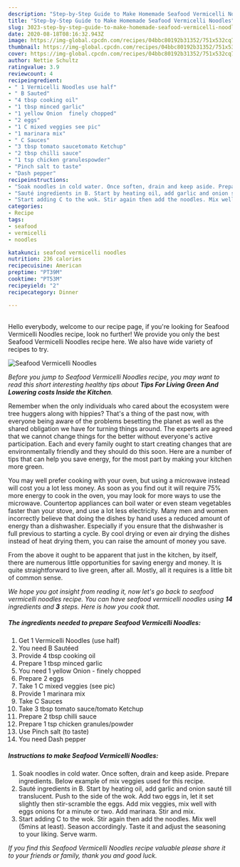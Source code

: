 ```yaml
---
description: "Step-by-Step Guide to Make Homemade Seafood Vermicelli Noodles"
title: "Step-by-Step Guide to Make Homemade Seafood Vermicelli Noodles"
slug: 3023-step-by-step-guide-to-make-homemade-seafood-vermicelli-noodles
date: 2020-08-18T08:16:32.943Z
image: https://img-global.cpcdn.com/recipes/04bbc80192b31352/751x532cq70/seafood-vermicelli-noodles-recipe-main-photo.jpg
thumbnail: https://img-global.cpcdn.com/recipes/04bbc80192b31352/751x532cq70/seafood-vermicelli-noodles-recipe-main-photo.jpg
cover: https://img-global.cpcdn.com/recipes/04bbc80192b31352/751x532cq70/seafood-vermicelli-noodles-recipe-main-photo.jpg
author: Nettie Schultz
ratingvalue: 3.9
reviewcount: 4
recipeingredient:
- " 1 Vermicelli Noodles use half"
- " B Sauted"
- "4 tbsp cooking oil"
- "1 tbsp minced garlic"
- "1 yellow Onion  finely chopped"
- "2 eggs"
- "1 C mixed veggies see pic"
- "1 marinara mix"
- " C Sauces"
- "3 tbsp tomato saucetomato Ketchup"
- "2 tbsp chilli sauce"
- "1 tsp chicken granulespowder"
- "Pinch salt to taste"
- "Dash pepper"
recipeinstructions:
- "Soak noodles in cold water. Once soften, drain and keep aside. Prepare ingredients. Below example of mix veggies used for this recipe."
- "Sauté ingredients in B. Start by heating oil, add garlic and onion sauté till translucent. Push to the side of the wok. Add two eggs in, let it set slightly then stir-scramble the eggs. Add mix veggies, mix well with eggs onions for a minute or two. Add marinara. Stir and mix."
- "Start adding C to the wok. Stir again then add the noodles. Mix well (5mins at least). Season accordingly. Taste it and adjust the seasoning to your liking. Serve warm."
categories:
- Recipe
tags:
- seafood
- vermicelli
- noodles

katakunci: seafood vermicelli noodles 
nutrition: 236 calories
recipecuisine: American
preptime: "PT39M"
cooktime: "PT53M"
recipeyield: "2"
recipecategory: Dinner

---
```

<br>
Hello everybody, welcome to our recipe page, if you're looking for Seafood Vermicelli Noodles recipe, look no further! We provide you only the best Seafood Vermicelli Noodles recipe here. We also have wide variety of recipes to try.
<br>


![Seafood Vermicelli Noodles](https://img-global.cpcdn.com/recipes/04bbc80192b31352/751x532cq70/seafood-vermicelli-noodles-recipe-main-photo.jpg)

<i>Before you jump to Seafood Vermicelli Noodles recipe, you may want to read this short interesting healthy tips about 
<strong>Tips For Living Green And Lowering costs Inside the Kitchen</strong>.</i>
</br>

Remember when the only individuals who cared about the ecosystem were tree huggers along with hippies? That's a thing of the past now, with everyone being aware of the problems besetting the planet as well as the shared obligation we have for turning things around. The experts are agreed that we cannot change things for the better without everyone's active participation. Each and every family ought to start creating changes that are environmentally friendly and they should do this soon. Here are a number of tips that can help you save energy, for the most part by making your kitchen more green.

You may well prefer cooking with your oven, but using a microwave instead will cost you a lot less money. As soon as you find out it will require 75% more energy to cook in the oven, you may look for more ways to use the microwave. Countertop appliances can boil water or even steam vegetables faster than your stove, and use a lot less electricity. Many men and women incorrectly believe that doing the dishes by hand uses a reduced amount of energy than a dishwasher. Especially if you ensure that the dishwasher is full previous to starting a cycle. By cool drying or even air drying the dishes instead of heat drying them, you can raise the amount of money you save.

From the above it ought to be apparent that just in the kitchen, by itself, there are numerous little opportunities for saving energy and money. It is quite straightforward to live green, after all. Mostly, all it requires is a little bit of common sense.


<i>We hope you got insight from reading it, now let's go back to seafood vermicelli noodles recipe. You can have seafood vermicelli noodles using <strong>14</strong> ingredients and <strong>3</strong> steps. Here is how you cook that.
</i>

##### The ingredients needed to prepare Seafood Vermicelli Noodles:

1. Get  1 Vermicelli Noodles (use half)
1. You need  B Sautéed
1. Provide 4 tbsp cooking oil
1. Prepare 1 tbsp minced garlic
1. You need 1 yellow Onion - finely chopped
1. Prepare 2 eggs
1. Take 1 C mixed veggies (see pic)
1. Provide 1 marinara mix
1. Take  C Sauces
1. Take 3 tbsp tomato sauce/tomato Ketchup
1. Prepare 2 tbsp chilli sauce
1. Prepare 1 tsp chicken granules/powder
1. Use Pinch salt (to taste)
1. You need Dash pepper


##### Instructions to make Seafood Vermicelli Noodles:

1. Soak noodles in cold water. Once soften, drain and keep aside. Prepare ingredients. Below example of mix veggies used for this recipe.
1. Sauté ingredients in B. Start by heating oil, add garlic and onion sauté till translucent. Push to the side of the wok. Add two eggs in, let it set slightly then stir-scramble the eggs. Add mix veggies, mix well with eggs onions for a minute or two. Add marinara. Stir and mix.
1. Start adding C to the wok. Stir again then add the noodles. Mix well (5mins at least). Season accordingly. Taste it and adjust the seasoning to your liking. Serve warm.


<i>If you find this Seafood Vermicelli Noodles recipe valuable please share it to your friends or family, thank you and good luck.</i>
